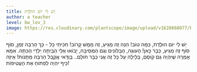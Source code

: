 ```yaml
---
title: יֵשׁ לִי יוֹם הוּלֶדֶת
author: a teacher
level: bw_lev_3
image: https://res.cloudinary.com/plantscope/image/upload/v1628668077/bookworm_webapp/illustrations/jw_lj_jfy_efldv.jpg
---
```

יֵשׁ לִי יוֹם הוּלֶדֶת, כַּמָּה טוֹב!
הִנֵּה זֶה מַגִּיעַ, זֶה מַמָּשׁ קָרוֹב!
חִכִּיתִי כָּל - כָּךְ הַרְבֵּה זְמַן,
סוֹף סוֹף זֶה מַגִּיעַ, כְּבָר כָּאן!
הָעוּגָה, הַבַּלּוֹנִים וְגַם הַמְּסִיבָּה,
יָבוֹאוּ אֵלַי הַבַּיְתָה יַלְדֵי הַכִּתָּה.
אִמָּא אָמְרָה שֶׁיִּהְיֶה גַּם קוֹסֵם,
בַּלַּיְלָה עַל כָּל זֶה אֲנִי כְּבָר חוֹלֵם..
בְּוַדַּאי אֲקַבֵּל הַרְבֵּה מַתָּנוֹת!
אֵיזֶה כֵּיף יִהְיֶה לִפְתוֹחַ אֶת הָעֲטִיפוֹת!